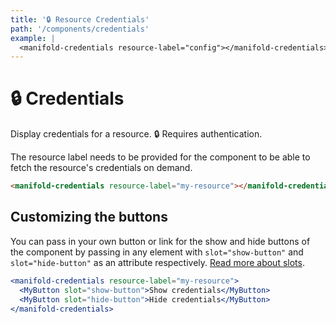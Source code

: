 ```yaml
---
title: '🔒 Resource Credentials'
path: '/components/credentials'
example: |
  <manifold-credentials resource-label="config"></manifold-credentials>
---
```


# 🔒 Credentials

Display credentials for a resource. 🔒 Requires authentication.

The resource label needs to be provided for the component to be able to fetch the resource's
credentials on demand.

```html
<manifold-credentials resource-label="my-resource"></manifold-credentials>
```

## Customizing the buttons

You can pass in your own button or link for the show and hide buttons of the component by passing in
any element with `slot="show-button"` and `slot="hide-button"` as an attribute respectively. [Read
more about slots][slot].

```jsx
<manifold-credentials resource-label="my-resource">
  <MyButton slot="show-button">Show credentials</MyButton>
  <MyButton slot="hide-button">Hide credentials</MyButton>
</manifold-credentials>
```

[slot]: https://stenciljs.com/docs/templating-jsx/
